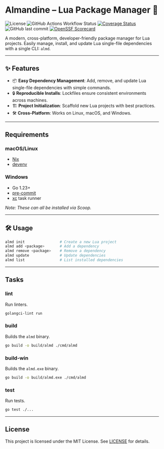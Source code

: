 # Almandine – Lua Package Manager 💎

![License](https://img.shields.io/github/license/nightconcept/almandine-go)
![GitHub Actions Workflow Status](https://img.shields.io/github/actions/workflow/status/nightconcept/almandine-go/ci.yml)
[![Coverage Status](https://coveralls.io/repos/github/nightconcept/almandine-go/badge.svg)](https://coveralls.io/github/nightconcept/almandine-go)
![GitHub last commit](https://img.shields.io/github/last-commit/nightconcept/almandine-go)
[![OpenSSF Scorecard](https://api.scorecard.dev/projects/github.com/nightconcept/almandine-go/badge)](https://scorecard.dev/viewer/?uri=github.com/nightconcept/almandine-go)

A modern, cross-platform, developer-friendly package manager for Lua projects.
Easily manage, install, and update Lua single-file dependencies with a single CLI: `almd`.

---

## ✨ Features

- 📦 **Easy Dependency Management**: Add, remove, and update Lua single-file dependencies with simple commands.
- 🔒 **Reproducible Installs**: Lockfiles ensure consistent environments across machines.
- 🏗️ **Project Initialization**: Scaffold new Lua projects with best practices.
- 🛠️ **Cross-Platform**: Works on Linux, macOS, and Windows.

---

## Requirements

### macOS/Linux
- [Nix](https://nixos.org/)
- [devenv](https://devenv.sh/)

### Windows
- Go 1.23+
- [pre-commit](https://pre-commit.com/)
- [xc](https://github.com/joerdav/xc) task runner

_Note: These can all be installed via Scoop._

---

## 🛠️ Usage

```sh
almd init                # Create a new Lua project
almd add <package>       # Add a dependency
almd remove <package>    # Remove a dependency
almd update              # Update dependencies
almd list                # List installed dependencies
```

---

## Tasks

### lint

Run linters.

```sh
golangci-lint run
```

### build

Builds the `almd` binary.

```sh
go build -o build/almd ./cmd/almd
```

### build-win

Builds the `almd.exe` binary.

```sh
go build -o build/almd.exe ./cmd/almd
```

### test

Run tests.

```sh
go test ./...
```

---

## License

This project is licensed under the MIT License. See [LICENSE](LICENSE) for details.
